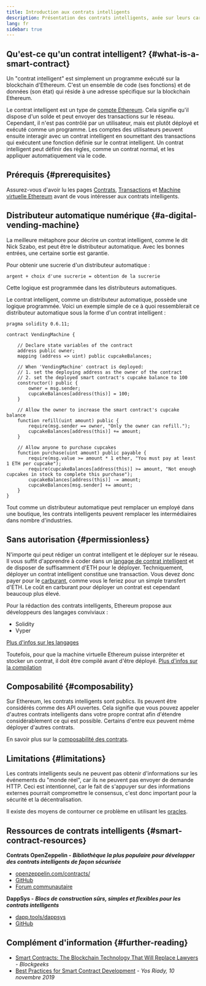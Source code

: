 ```yaml
---
title: Introduction aux contrats intelligents
description: Présentation des contrats intelligents, axée sur leurs caractéristiques uniques et leurs limites
lang: fr
sidebar: true
---
```


## Qu'est-ce qu'un contrat intelligent? {#what-is-a-smart-contract}

Un "contrat intelligent" est simplement un programme exécuté sur la blockchain d'Ethereum. C'est un ensemble de code (ses fonctions) et de données (son état) qui réside à une adresse spécifique sur la blockchain Ethereum.

Le contrat intelligent est un type de [compte Ethereum](/developers/docs/accounts/). Cela signifie qu'il dispose d'un solde et peut envoyer des transactions sur le réseau. Cependant, il n'est pas contrôlé par un utilisateur, mais est plutôt déployé et exécuté comme un programme. Les comptes des utilisateurs peuvent ensuite interagir avec un contrat intelligent en soumettant des transactions qui exécutent une fonction définie sur le contrat intelligent. Un contrat intelligent peut définir des règles, comme un contrat normal, et les appliquer automatiquement via le code.

## Prérequis {#prerequisites}

Assurez-vous d'avoir lu les pages [Contrats](/developers/docs/accounts/), [Transactions](/developers/docs/transactions/) et [Machine virtuelle Ethereum](/developers/docs/evm/) avant de vous intéresser aux contrats intelligents.

## Distributeur automatique numérique {#a-digital-vending-machine}

La meilleure métaphore pour décrire un contrat intelligent, comme le dit Nick Szabo, est peut être le distributeur automatique. Avec les bonnes entrées, une certaine sortie est garantie.

Pour obtenir une sucrerie d'un distributeur automatique :

```
argent + choix d'une sucrerie = obtention de la sucrerie
```

Cette logique est programmée dans les distributeurs automatiques.

Le contrat intelligent, comme un distributeur automatique, possède une logique programmée. Voici un exemple simple de ce à quoi ressemblerait ce distributeur automatique sous la forme d'un contrat intelligent :

```solidity
pragma solidity 0.6.11;

contract VendingMachine {

    // Declare state variables of the contract
    address public owner;
    mapping (address => uint) public cupcakeBalances;

    // When 'VendingMachine' contract is deployed:
    // 1. set the deploying address as the owner of the contract
    // 2. set the deployed smart contract's cupcake balance to 100
    constructor() public {
        owner = msg.sender;
        cupcakeBalances[address(this)] = 100;
    }

    // Allow the owner to increase the smart contract's cupcake balance
    function refill(uint amount) public {
        require(msg.sender == owner, "Only the owner can refill.");
        cupcakeBalances[address(this)] += amount;
    }

    // Allow anyone to purchase cupcakes
    function purchase(uint amount) public payable {
        require(msg.value >= amount * 1 ether, "You must pay at least 1 ETH per cupcake");
        require(cupcakeBalances[address(this)] >= amount, "Not enough cupcakes in stock to complete this purchase");
        cupcakeBalances[address(this)] -= amount;
        cupcakeBalances[msg.sender] += amount;
    }
}
```

Tout comme un distributeur automatique peut remplacer un employé dans une boutique, les contrats intelligents peuvent remplacer les intermédiaires dans nombre d'industries.

## Sans autorisation {#permissionless}

N'importe qui peut rédiger un contrat intelligent et le déployer sur le réseau. Il vous suffit d'apprendre à coder dans un [langage de contrat intelligent](/developers/docs/smart-contracts/languages/) et de disposer de suffisamment d'ETH pour le déployer. Techniquement, déployer un contrat intelligent constitue une transaction. Vous devez donc payer pour le [carburant](/developers/docs/gas/), comme vous le feriez pour un simple transfert d'ETH. Le coût en carburant pour déployer un contrat est cependant beaucoup plus élevé.

Pour la rédaction des contrats intelligents, Ethereum propose aux développeurs des langages conviviaux :

- Solidity
- Vyper

[Plus d'infos sur les langages](/developers/docs/smart-contracts/languages/)

Toutefois, pour que la machine virtuelle Ethereum puisse interpréter et stocker un contrat, il doit être compilé avant d'être déployé. [Plus d'infos sur la compilation](/developers/docs/smart-contracts/compiling/)

## Composabilité {#composability}

Sur Ethereum, les contrats intelligents sont publics. Ils peuvent être considérés comme des API ouvertes. Cela signifie que vous pouvez appeler d'autres contrats intelligents dans votre propre contrat afin d'étendre considérablement ce qui est possible. Certains d'entre eux peuvent même déployer d'autres contrats.

En savoir plus sur la [composabilité des contrats](/developers/docs/smart-contracts/composability/).

## Limitations {#limitations}

Les contrats intelligents seuls ne peuvent pas obtenir d'informations sur les événements du "monde réel", car ils ne peuvent pas envoyer de demande HTTP. Ceci est intentionnel, car le fait de s'appuyer sur des informations externes pourrait compromettre le consensus, c'est donc important pour la sécurité et la décentralisation.

Il existe des moyens de contourner ce problème en utilisant les [oracles](/developers/docs/oracles/).

## Ressources de contrats intelligents {#smart-contract-resources}

**Contrats OpenZeppelin -** **_Bibliothèque la plus populaire pour développer des contrats intelligents de façon sécurisée_**

- [openzeppelin.com/contracts/](https://openzeppelin.com/contracts/)
- [GitHub](https://github.com/OpenZeppelin/openzeppelin-contracts)
- [Forum communautaire](https://forum.openzeppelin.com/c/general/16)

**DappSys -** **_Blocs de construction sûrs, simples et flexibles pour les contrats intelligents_**

- [dapp.tools/dappsys](https://dappsys.readthedocs.io/)
- [GitHub](https://github.com/dapphub/dappsys)

## Complément d'information {#further-reading}

- [Smart Contracts: The Blockchain Technology That Will Replace Lawyers](https://blockgeeks.com/guides/smart-contracts/) _- Blockgeeks_
- [Best Practices for Smart Contract Development](https://yos.io/2019/11/10/smart-contract-development-best-practices/) _- Yos Riady, 10 novembre 2019_
